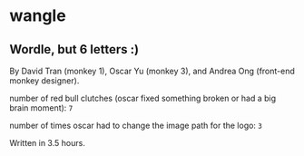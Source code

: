 # wangle
## Wordle, but 6 letters :)
By David Tran (monkey 1), Oscar Yu (monkey 3), and Andrea Ong (front-end monkey designer).

number of red bull clutches (oscar fixed something broken or had a big brain moment): `7`

number of times oscar had to change the image path for the logo: `3`

Written in 3.5 hours.

